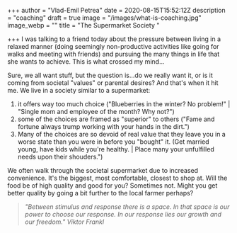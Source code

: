 +++
author = "Vlad-Emil Petrea"
date = 2020-08-15T15:52:12Z
description = "coaching"
draft = true
image = "/images/what-is-coaching.jpg"
image_webp = ""
title = "The Supermarket Society "

+++
I was talking to a friend today about the pressure between living in a  relaxed manner (doing seemingly non-productive activities like going for walks and meeting with friends) and pursuing the many things in life that she wants to achieve. This is what crossed my mind...

Sure, we all want stuff, but the question is...do we really want it, or is it coming from societal "values" or parental desires? And that's when it hit me. We live in a society similar to a supermarket:

1. it offers way too much choice ("Blueberries in the winter? No problem!" | "Single mom and employee of the month? Why not?")
2. some of the choices are framed as "superior" to others ("Fame and fortune always trump working with your hands in the dirt.")
3. Many of the choices are so devoid of real value that they leave you in a worse state than you were in before you "bought" it. (Get married young, have kids while you're healthy. | Place many your unfulfilled needs upon their shouders.")

We often walk through the societal supermarket due to increased convenience. It's the biggest, most comfortable, closest to shop at. Will the food be of high quality and good for you? Sometimes not. Might you get better quality by going a bit further to the local farmer perhaps? 

> _"Between stimulus and response there is a space. In that space is our power to choose our response. In our response lies our growth and our freedom." Viktor Frankl_